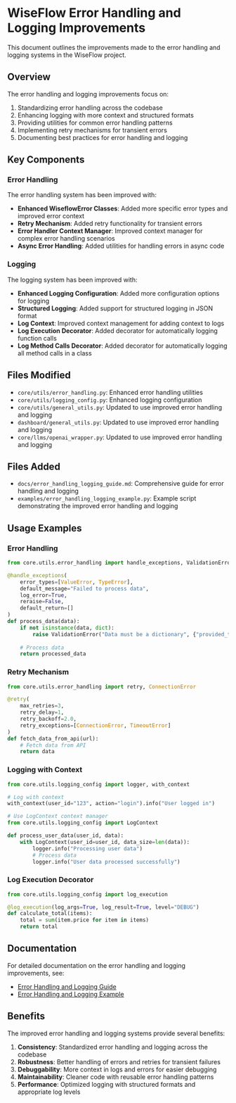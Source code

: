 # WiseFlow Error Handling and Logging Improvements

This document outlines the improvements made to the error handling and logging systems in the WiseFlow project.

## Overview

The error handling and logging improvements focus on:

1. Standardizing error handling across the codebase
2. Enhancing logging with more context and structured formats
3. Providing utilities for common error handling patterns
4. Implementing retry mechanisms for transient errors
5. Documenting best practices for error handling and logging

## Key Components

### Error Handling

The error handling system has been improved with:

- **Enhanced WiseflowError Classes**: Added more specific error types and improved error context
- **Retry Mechanism**: Added retry functionality for transient errors
- **Error Handler Context Manager**: Improved context manager for complex error handling scenarios
- **Async Error Handling**: Added utilities for handling errors in async code

### Logging

The logging system has been improved with:

- **Enhanced Logging Configuration**: Added more configuration options for logging
- **Structured Logging**: Added support for structured logging in JSON format
- **Log Context**: Improved context management for adding context to logs
- **Log Execution Decorator**: Added decorator for automatically logging function calls
- **Log Method Calls Decorator**: Added decorator for automatically logging all method calls in a class

## Files Modified

- `core/utils/error_handling.py`: Enhanced error handling utilities
- `core/utils/logging_config.py`: Enhanced logging configuration
- `core/utils/general_utils.py`: Updated to use improved error handling and logging
- `dashboard/general_utils.py`: Updated to use improved error handling and logging
- `core/llms/openai_wrapper.py`: Updated to use improved error handling and logging

## Files Added

- `docs/error_handling_logging_guide.md`: Comprehensive guide for error handling and logging
- `examples/error_handling_logging_example.py`: Example script demonstrating the improved error handling and logging

## Usage Examples

### Error Handling

```python
from core.utils.error_handling import handle_exceptions, ValidationError

@handle_exceptions(
    error_types=[ValueError, TypeError],
    default_message="Failed to process data",
    log_error=True,
    reraise=False,
    default_return=[]
)
def process_data(data):
    if not isinstance(data, dict):
        raise ValidationError("Data must be a dictionary", {"provided_type": type(data).__name__})
    
    # Process data
    return processed_data
```

### Retry Mechanism

```python
from core.utils.error_handling import retry, ConnectionError

@retry(
    max_retries=3,
    retry_delay=1,
    retry_backoff=2.0,
    retry_exceptions=[ConnectionError, TimeoutError]
)
def fetch_data_from_api(url):
    # Fetch data from API
    return data
```

### Logging with Context

```python
from core.utils.logging_config import logger, with_context

# Log with context
with_context(user_id="123", action="login").info("User logged in")

# Use LogContext context manager
from core.utils.logging_config import LogContext

def process_user_data(user_id, data):
    with LogContext(user_id=user_id, data_size=len(data)):
        logger.info("Processing user data")
        # Process data
        logger.info("User data processed successfully")
```

### Log Execution Decorator

```python
from core.utils.logging_config import log_execution

@log_execution(log_args=True, log_result=True, level="DEBUG")
def calculate_total(items):
    total = sum(item.price for item in items)
    return total
```

## Documentation

For detailed documentation on the error handling and logging improvements, see:

- [Error Handling and Logging Guide](./docs/error_handling_logging_guide.md)
- [Error Handling and Logging Example](./examples/error_handling_logging_example.py)

## Benefits

The improved error handling and logging systems provide several benefits:

1. **Consistency**: Standardized error handling and logging across the codebase
2. **Robustness**: Better handling of errors and retries for transient failures
3. **Debuggability**: More context in logs and errors for easier debugging
4. **Maintainability**: Cleaner code with reusable error handling patterns
5. **Performance**: Optimized logging with structured formats and appropriate log levels


